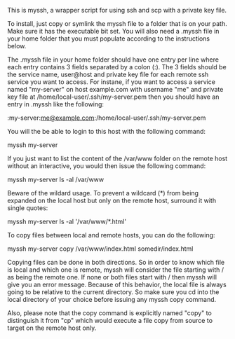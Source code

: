 This is myssh, a wrapper script for using ssh and scp with a private key file.

To install, just copy or symlink the myssh file to a folder that is on your path. Make sure it has the executable bit set. You will also need a .myssh file in your home folder that you must populate according to the instructions below.

The .myssh file in your home folder should have one entry per line where each entry contains 3 fields separated by a colon (:). The 3 fields should be the service name, user@host and private key file for each remote ssh service you want to access. For instane, if you want to access a service named "my-server" on host example.com with username "me" and private key file at /home/local-user/.ssh/my-server.pem then you should have an entry in .myssh like the following:

   :my-server:me@example.com:/home/local-user/.ssh/my-server.pem
   
You will the be able to login to this host with the following command:

   myssh my-server
   
If you just want to list the content of the /var/www folder on the remote host without an interactive, you would then issue the following command:

   myssh my-server ls -al /var/www
   
Beware of the wildard usage. To prevent a wildcard (*) from being expanded on the local host but only on the remote host, surround it with single quotes:

   myssh my-server ls -al '/var/www/*.html'

To copy files between local and remote hosts, you can do the following:

   myssh my-server copy /var/www/index.html somedir/index.html
   
Copying files can be done in both directions. So in order to know which file is local and which one is remote, myssh will consider the file starting with / as being the remote one. If none or both files start with / then myssh will give you an error message. Because of this behavior, the local file is always going to be relative to the current directory. So make sure you cd into the local directory of your choice before issuing any myssh copy command.

Also, please note that the copy command is explicitly named "copy" to distinguish it from "cp" which would execute a file copy from source to target on the remote host only.

